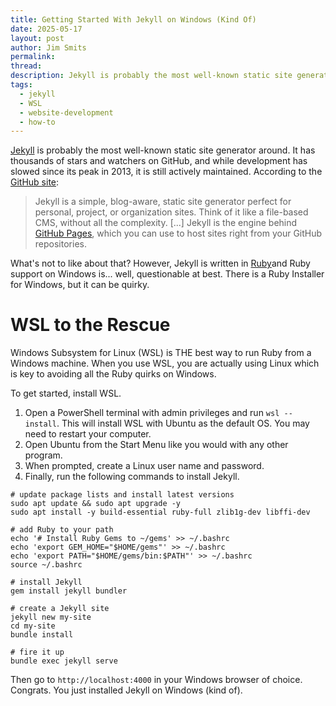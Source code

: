```yaml
---
title: Getting Started With Jekyll on Windows (Kind Of)
date: 2025-05-17
layout: post
author: Jim Smits
permalink: 
thread: 
description: Jekyll is probably the most well-known static site generator around. It has thousands of stars and watchers on GitHub. Here's how to get started with it on Windows.
tags:
  - jekyll
  - WSL
  - website-development
  - how-to
---
```

[Jekyll](https://jekyllrb.com/) is probably the most well-known static site generator around. It has thousands of stars and watchers on GitHub, and while development has slowed since its peak in 2013, it is still actively maintained. According to the [GitHub site](https://github.com/jekyll/jekyll):

> Jekyll is a simple, blog-aware, static site generator perfect for personal, project, or organization sites. Think of it like a file-based CMS, without all the complexity. [...] Jekyll is the engine behind [GitHub Pages](https://pages.github.com), which you can use to host sites right from your GitHub repositories.

What's not to like about that?  However, Jekyll is written in [Ruby](https://www.ruby-lang.org/en/)and Ruby support on Windows is... well, questionable at best. There is a Ruby Installer for Windows, but it can be quirky.

# WSL to the Rescue

Windows Subsystem for Linux (WSL) is THE best way to run Ruby from a Windows machine. When you use WSL, you are actually using Linux which is key to avoiding all the Ruby quirks on Windows.

To get started, install WSL.

1. Open a PowerShell terminal with admin privileges and run `wsl --install`. This will install WSL with Ubuntu as the default OS. You may need to restart your computer. 
2. Open Ubuntu from the Start Menu like you would with any other program.
3. When prompted, create a Linux user name and password.
4. Finally, run the following commands to install Jekyll.

```
# update package lists and install latest versions
sudo apt update && sudo apt upgrade -y
sudo apt install -y build-essential ruby-full zlib1g-dev libffi-dev

# add Ruby to your path
echo '# Install Ruby Gems to ~/gems' >> ~/.bashrc
echo 'export GEM_HOME="$HOME/gems"' >> ~/.bashrc
echo 'export PATH="$HOME/gems/bin:$PATH"' >> ~/.bashrc
source ~/.bashrc

# install Jekyll
gem install jekyll bundler

# create a Jekyll site
jekyll new my-site
cd my-site
bundle install

# fire it up
bundle exec jekyll serve
```

Then go to `http://localhost:4000` in your Windows browser of choice.  Congrats.  You just installed Jekyll on Windows (kind of).